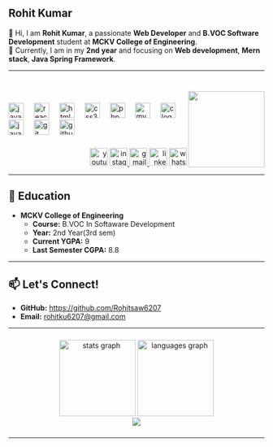 ## Rohit Kumar

👋 Hi, I am **Rohit Kumar**, a passionate **Web Developer** and **B.VOC Software Development** student at **MCKV College of Engineering**.  
🌱 Currently, I am in my **2nd year** and focusing on **Web development**, **Mern stack**, **Java Spring Framework**.

---

###

<br clear="both">

<img align="right" height="150" src="[https://media1.tenor.com/m/iRkL6OMGhU4AAAAC/alarm.gif](https://www.google.com/url?sa=i&url=https%3A%2F%2Ftenor.com%2Fsearch%2Fanime-boy-gifs&psig=AOvVaw04iRtV2YrToGTC9JiiqGnn&ust=1738068699151000&source=images&cd=vfe&opi=89978449&ved=0CBMQjRxqFwoTCOCMnc34lYsDFQAAAAAdAAAAABAg)"  />

###

<div align="left">
  <img src="https://cdn.jsdelivr.net/gh/devicons/devicon/icons/javascript/javascript-original.svg" height="30" alt="javascript logo"  />
  <img width="12" />
  <img src="https://cdn.jsdelivr.net/gh/devicons/devicon/icons/react/react-original.svg" height="30" alt="react logo"  />
  <img width="12" />
  <img src="https://cdn.jsdelivr.net/gh/devicons/devicon/icons/html5/html5-original.svg" height="30" alt="html5 logo"  />
  <img width="12" />
  <img src="https://cdn.jsdelivr.net/gh/devicons/devicon/icons/css3/css3-original.svg" height="30" alt="css3 logo"  />
  <img width="12" />
  <img src="https://cdn.jsdelivr.net/gh/devicons/devicon/icons/php/php-original.svg" height="30" alt="php logo"  />
  <img width="12" />
  <img src="https://cdn.jsdelivr.net/gh/devicons/devicon/icons/mysql/mysql-original.svg" height="30" alt="mysql logo"  />
  <img width="12" />
  <img src="https://cdn.jsdelivr.net/gh/devicons/devicon/icons/c/c-original.svg" height="30" alt="c logo"  />
  <img width="12" />
  <img src="https://cdn.jsdelivr.net/gh/devicons/devicon/icons/java/java-original.svg" height="30" alt="java logo"  />
  <img width="12" />
  <img src="https://cdn.jsdelivr.net/gh/devicons/devicon/icons/git/git-original.svg" height="30" alt="git logo"  />
  <img width="12" />
  <img src="https://cdn.jsdelivr.net/gh/devicons/devicon/icons/github/github-original.svg" height="30" alt="github logo"  />
</div>

###

<div align="right">
  <img src="https://img.shields.io/static/v1?message=Youtube&logo=youtube&label=&color=FF0000&logoColor=white&labelColor=&style=for-the-badge" height="35" alt="youtube logo"  />
  <a href="https://www.instagram.com/juxt.rxhit?igsh=MTZkN2J3YWRscTZlag== " target="_blank">
    <img src="https://img.shields.io/static/v1?message=Instagram&logo=instagram&label=&color=E4405F&logoColor=white&labelColor=&style=for-the-badge" height="35" alt="instagram logo"  />
  </a>
  <a href="mailto:rohitku6207@gmail.com" target="_blank">
    <img src="https://img.shields.io/static/v1?message=Gmail&logo=gmail&label=&color=D14836&logoColor=white&labelColor=&style=for-the-badge" height="35" alt="gmail logo"  />
  </a>
  <img src="https://img.shields.io/static/v1?message=LinkedIn&logo=linkedin&label=&color=0077B5&logoColor=white&labelColor=&style=for-the-badge" height="35" alt="linkedin logo"  />
  <a href="https://wa.me/916207322327" target="_blank">
    <img src="https://img.shields.io/static/v1?message=Whatsapp&logo=whatsapp&label=&color=25D366&logoColor=white&labelColor=&style=for-the-badge" height="35" alt="whatsapp logo"  />
  </a>
</div>

---

## 🌟 Education

- **MCKV College of Engineering**
  - **Course:** B.VOC In Softaware Development
  - **Year:** 2nd Year(3rd sem)
  - **Current YGPA:** 9
  - **Last Semester CGPA:** 8.8

---

###

## 📫 Let's Connect!

- **GitHub:** https://github.com/Rohitsaw6207
- **Email:** rohitku6207@gmail.com
---
###


###

<div align="center">
  <img src="https://github-readme-stats.vercel.app/api?username=Rohitsaw6207&hide_title=false&hide_rank=false&show_icons=true&include_all_commits=true&count_private=true&disable_animations=false&theme=dracula&locale=en&hide_border=false&order=1" height="150" alt="stats graph"  />
  <img src="https://github-readme-stats.vercel.app/api/top-langs?username=Rohitsaw6207&locale=en&hide_title=false&layout=compact&card_width=320&langs_count=5&theme=dracula&hide_border=false&order=2" height="150" alt="languages graph"  />
</div>

<div align="center">
  <img src="https://profile-counter.glitch.me/Rohitsaw6207/count.svg?"  />
</div>


###
---
